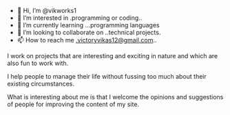 - 👋 Hi, I’m @vikworks1
- 👀 I’m interested in .programming or coding..
- 🌱 I’m currently learning ...programming languages
- 💞️ I’m looking to collaborate on ..technical projects.
- 📫 How to reach me .victoryvikas12@gmail.com..


I work on projects that are interesting and exciting in nature and which are also fun to work with.

I help people to manage their life without fussing too much about their existing circumstances.

What is interesting about me is that I welcome the opinions and suggestions of people for improving the content of my site.


<!---
vikworks1/vikworks1 is a ✨ special ✨ repository because its `README.md` (this file) appears on your GitHub profile.
You can click the Preview link to take a look at your changes.
--->
